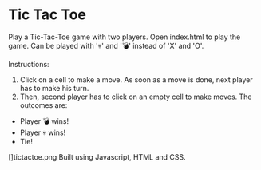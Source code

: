 # Tic Tac Toe
Play a Tic-Tac-Toe game with two players.
Open index.html to play the game.
Can be played with '💀' and '💣' instead of 'X' and 'O'.

Instructions:
1) Click on a cell to make a move. As soon as a move is done, next player has to make his turn.
2) Then, second player has to click on an empty cell to make moves.
The outcomes are:
- Player 💣 wins!
- Player 💀 wins!
- Tie!


[]tictactoe.png
Built using Javascript, HTML and CSS.
